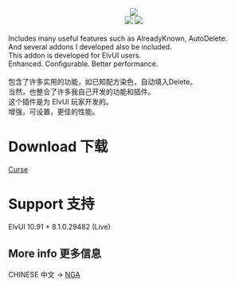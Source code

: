 <div align="center">
    <img src="https://github.com/fang2hou/ElvUI_WindTools/blob/beta/Title.png?raw=true"/><br>
    <img src="https://img.shields.io/badge/ElvUI-10.85-blue.svg?longCache=true&style=flat"/>
    <img src="https://img.shields.io/badge/Version-1.3.8-green.svg?longCache=true&style=flat"/>
</div>
<br>
Includes many useful features such as AlreadyKnown, AutoDelete.<br>
And several addons I developed also be included.<br>
This addon is developed for ElvUI users.<br>
Enhanced. Configurable. Better performance.<br><br>
包含了许多实用的功能，如已知配方染色，自动填入Delete。<br>
当然，也整合了许多我自己开发的功能和插件。<br>
这个插件是为 ElvUI 玩家开发的。<br>
增强，可设置，更佳的性能。<br>

# Download 下载
[Curse](https://www.curseforge.com/wow/addons/elvui_windtools)

# Support 支持
ElvUI 10.91 + 8.1.0.29482 (Live)

## More info 更多信息
CHINESE 中文 → [NGA](http://bbs.ngacn.cc/read.php?tid=12142815)